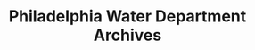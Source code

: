 ---
layout: repo
title: "Philadelphia Water Department Archives"
id: 14325
permalink: repos/14325/
---